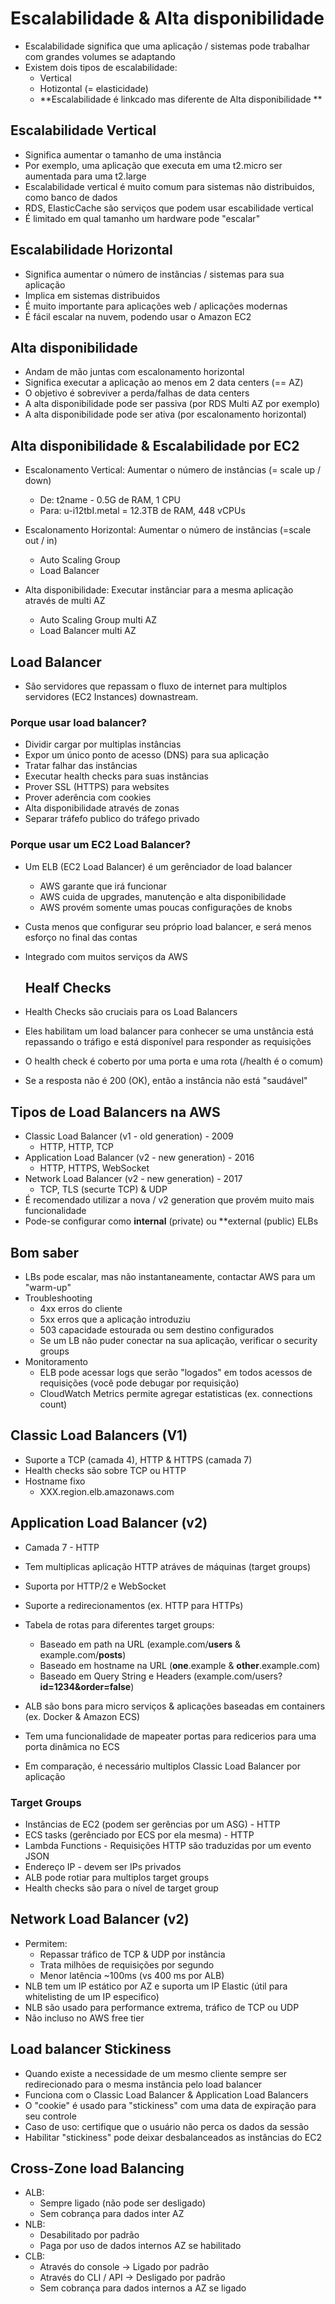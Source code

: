 # Escalabilidade & Alta disponibilidade

* Escalabilidade significa que uma aplicação / sistemas pode trabalhar com grandes volumes se adaptando
* Existem dois tipos de escalabilidade:
  * Vertical
  * Hotizontal (= elasticidade)
  * **Escalabilidade é linkcado mas diferente de Alta disponibilidade **

## Escalabilidade Vertical

* Significa aumentar o tamanho de uma instância
* Por exemplo, uma aplicação que executa em uma t2.micro ser aumentada para uma t2.large
* Escalabilidade vertical é muito comum para sistemas não distribuidos, como banco de dados
* RDS, ElasticCache são serviços que podem usar escabilidade vertical
* É limitado em qual tamanho um hardware pode "escalar"

## Escalabilidade Horizontal

* Significa aumentar o número de instâncias / sistemas para sua aplicação
* Implica em sistemas distribuidos
* É muito importante para aplicações web / aplicações modernas
* É fácil escalar na nuvem, podendo usar o Amazon EC2

## Alta disponibilidade

* Andam de mão juntas com escalonamento horizontal
* Significa executar a aplicação ao menos em 2 data centers (== AZ)
* O objetivo é sobreviver a perda/falhas de data centers
* A alta disponibilidade pode ser passiva (por RDS Multi AZ por exemplo)
* A alta disponibilidade pode ser ativa (por escalonamento horizontal)

## Alta disponibilidade & Escalabilidade por EC2

* Escalonamento Vertical: Aumentar o número de instâncias (= scale up / down)

  * De: t2name - 0.5G de RAM, 1 CPU
  * Para: u-i12tbI.metal = 12.3TB de RAM, 448 vCPUs

* Escalonamento Horizontal: Aumentar o número de instâncias (=scale out / in)

  * Auto Scaling Group
  * Load Balancer

* Alta disponibilidade: Executar instânciar para a mesma aplicação através de multi AZ

  * Auto Scaling Group multi AZ
  * Load Balancer multi AZ

  

## Load Balancer

* São servidores que repassam o fluxo de internet para multiplos servidores (EC2 Instances) downastream.

### Porque usar load balancer?

* Dividir cargar por multiplas instâncias
* Expor um único ponto de acesso (DNS) para sua aplicação
* Tratar falhar das instâncias
* Executar health checks para suas instâncias
* Prover SSL (HTTPS) para websites
* Prover aderência com cookies
* Alta disponibilidade através de zonas
* Separar tráfefo publico do tráfego privado

### Porque usar um EC2 Load Balancer?

* Um ELB (EC2 Load Balancer) é um gerênciador de load balancer
  * AWS garante que irá funcionar
  * AWS cuida de upgrades, manutenção e alta disponibilidade
  * AWS provém somente umas poucas configurações de knobs
* Custa menos que configurar seu próprio load balancer, e será menos esforço no final das contas
* Integrado com muitos serviços da AWS

	## Healf Checks

* Health Checks são cruciais para os Load Balancers
* Eles habilitam um load balancer para conhecer se uma unstância está repassando o tráfigo e está disponível para responder as requisições
* O health check é coberto por uma porta e uma rota (/health é o comum)
* Se a resposta não é 200 (OK), então a instância não está "saudável"

## Tipos de Load Balancers na AWS

* Classic Load Balancer (v1 - old generation) - 2009
  * HTTP, HTTP, TCP
* Application Load Balancer (v2 - new generation) - 2016
  * HTTP, HTTPS, WebSocket
* Network Load Balancer (v2 - new generation) - 2017
  * TCP, TLS (securte TCP) & UDP
* É recomendado utilizar a nova / v2 generation que provém muito mais funcionalidade
* Pode-se configurar como **internal** (private) ou **external (public) ELBs

## Bom saber

 * LBs pode escalar, mas não instantaneamente, contactar AWS para um "warm-up"
 * Troubleshooting
   	* 4xx erros do cliente
   	* 5xx erros que a aplicação introduziu
   	* 503 capacidade estourada ou sem destino configurados
   	* Se um LB não puder conectar na sua aplicação, verificar o security groups
 * Monitoramento
   	* ELB pode acessar logs que serão "logados" em todos acessos de requisições (você pode debugar por requisição)
   	* CloudWatch Metrics permite agregar estatisticas (ex. connections count)

## Classic Load Balancers (V1)

* Suporte a TCP (camada 4), HTTP & HTTPS (camada 7)
* Health checks são sobre TCP ou HTTP
* Hostname fixo
  * XXX.region.elb.amazonaws.com

## Application Load Balancer (v2)

* Camada 7 - HTTP
* Tem multiplicas aplicação HTTP atráves de máquinas (target groups)
* Suporta por HTTP/2 e WebSocket
* Suporte a redirecionamentos (ex. HTTP para HTTPs)
* Tabela de rotas para diferentes target groups:
  * Baseado em path na URL (example.com/**users** & example.com/**posts**)
  * Baseado em hostname na URL (**one**.example & **other**.example.com)
  * Baseado em Query String e Headers (example.com/users?**id=1234&order=false**)

* ALB são bons para micro serviços & aplicações baseadas em containers (ex. Docker & Amazon ECS)
* Tem uma funcionalidade de mapeater portas para redicerios para uma porta dinâmica no ECS
* Em comparação, é necessário multiplos Classic Load Balancer por aplicação

### Target Groups

* Instâncias de EC2 (podem ser gerências por um ASG) - HTTP
* ECS tasks (gerênciado por ECS por ela mesma) - HTTP
* Lambda Functions  - Requisições HTTP são traduzidas por um evento JSON
* Endereço IP - devem ser IPs privados
* ALB pode rotiar para multiplos target groups
* Health checks são para o nível de target group

## Network Load Balancer (v2)

* Permitem:
  * Repassar tráfico de TCP & UDP por instância
  * Trata milhões de requisições por segundo
  * Menor latência ~100ms  (vs 400 ms por ALB)
* NLB tem um IP estático por AZ e suporta um IP Elastic (útil para whitelisting de um IP especifico)
* NLB são usado para performance extrema, tráfico de TCP ou UDP
* Não incluso no AWS free tier

## Load balancer Stickiness

* Quando existe a necessidade de um mesmo cliente sempre ser redirecionado para o mesma instância pelo load balancer
* Funciona com o Classic Load Balancer & Application Load Balancers
* O "cookie" é usado para "stickiness" com uma data de expiração para seu controle
* Caso de uso: certifique que o usuário não perca os dados da sessão
* Habilitar "stickiness" pode deixar desbalanceados as instâncias do EC2

## Cross-Zone load Balancing

* ALB:
  * Sempre ligado (não pode ser desligado)
  * Sem cobrança para dados inter AZ
* NLB:
  * Desabilitado por padrão
  * Paga por uso de dados internos AZ se habilitado
* CLB:
  * Através do console -> Ligado por padrão
  * Através do CLI / API -> Desligado por padrão
  * Sem cobrança para dados internos a AZ se ligado